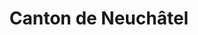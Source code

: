 ---
title: Canton de Neuchâtel
linktitle: Neuchâtel 
abreviation: NE
eglise: EREN
description: L’Église réformée évangélique du canton de Neuchâtel (EREN) est la présence protestante reconnue.
weight: 50
---